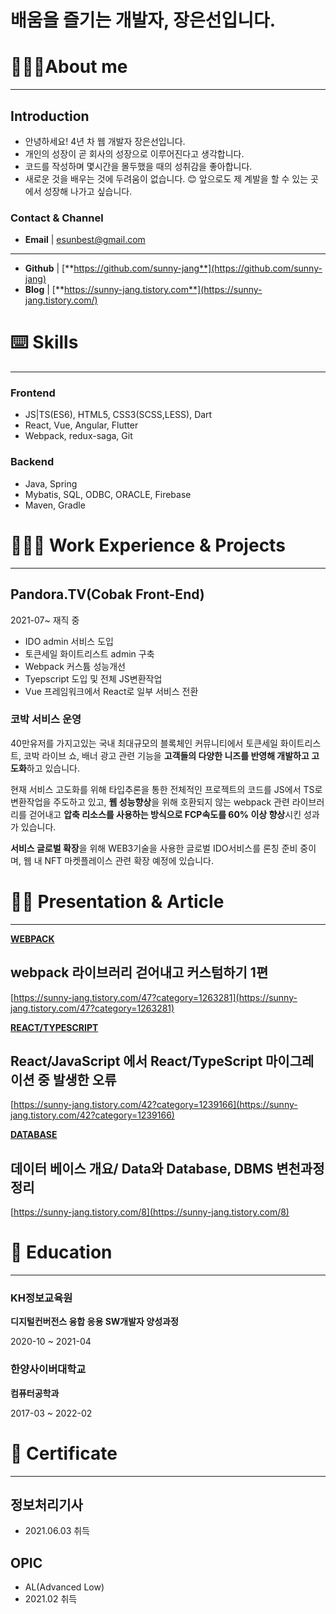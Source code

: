 # 배움을 즐기는 개발자, 장은선입니다.

# 💁🏻‍♀️About me

---

## Introduction

- 안녕하세요! 4년 차 웹 개발자 장은선입니다.
- 개인의 성장이 곧 회사의 성장으로 이루어진다고 생각합니다.
- 코드를 작성하며 몇시간을 몰두했을 때의 성취감을 좋아합니다.
- 새로운 것을 배우는 것에 두려움이 없습니다. 😊 앞으로도 제 계발을 할 수 있는 곳에서 성장해 나가고 싶습니다.

### Contact & Channel

- **Email** | esunbest@gmail.com

---

- **Github** | [**https://github.com/sunny-jang**](https://github.com/sunny-jang)
- **Blog** | [**https://sunny-jang.tistory.com**](https://sunny-jang.tistory.com/)

# ⌨️ Skills

---

### Frontend

- JS|TS(ES6), HTML5, CSS3(SCSS,LESS), Dart
- React, Vue,  Angular, Flutter
- Webpack, redux-saga, Git

### Backend

- Java, Spring
- Mybatis, SQL, ODBC, ORACLE, Firebase
- Maven, Gradle

# 👩🏻‍💻 Work Experience & Projects

---

## Pandora.TV(Cobak Front-End)

2021-07~ 재직 중

- IDO admin 서비스 도입
- 토큰세일 화이트리스트 admin 구축
- Webpack 커스튬 성능개선
- Tyepscript 도입 및 전체 JS변환작업
- Vue 프레임워크에서 React로 일부 서비스 전환

### 코박 서비스 운영

40만유저를 가지고있는 국내 최대규모의 블록체인 커뮤니티에서 토큰세일 화이트리스트, 코박 라이브 쇼, 배너 광고 관련 기능을 **고객들의 다양한 니즈를 반영해 개발하고 고도화**하고 있습니다.

현재 서비스 고도화를 위해 타입추론을 통한 전체적인 프로젝트의 코드를 JS에서 TS로 변환작업을 주도하고 있고, **웹 성능향상**을 위해 호환되지 않는 webpack 관련 라이브러리를 걷어내고 **압축 리소스를 사용하는 방식으로 FCP속도를 60% 이상 향상**시킨 성과가 있습니다. 

**서비스 글로벌 확장**을 위해 WEB3기술을 사용한 글로벌 IDO서비스를 론칭 준비 중이며, 웹 내 NFT 마켓플레이스 관련 확장 예정에 있습니다. 

# ✍🏻 Presentation & Article

---

[**WEBPACK**](https://sunny-jang.tistory.com/category/Webpack)

## **webpack 라이브러리 걷어내고 커스텀하기 1편**

[https://sunny-jang.tistory.com/47?category=1263281](https://sunny-jang.tistory.com/47?category=1263281)

[**REACT/TYPESCRIPT**](https://sunny-jang.tistory.com/category/React)

## **React/JavaScript 에서 React/TypeScript 마이그레이션 중 발생한 오류**

[https://sunny-jang.tistory.com/42?category=1239166](https://sunny-jang.tistory.com/42?category=1239166)

**[DATABASE](https://sunny-jang.tistory.com/category/DATABASE)**

## 데이터 베이스 개요/ Data와 Database, DBMS 변천과정 정리

[https://sunny-jang.tistory.com/8](https://sunny-jang.tistory.com/8)

# 📄 Education

---

### KH정보교육원

**디지털컨버전스 융합 응용 SW개발자 양성과정**

2020-10 ~ 2021-04

### 한양사이버대학교

**컴퓨터공학과**

2017-03 ~ 2022-02

# 🏅 Certificate

---

## 정보처리기사

- 2021.06.03 취득

## OPIC

- AL(Advanced Low)
- 2021.02 취득
